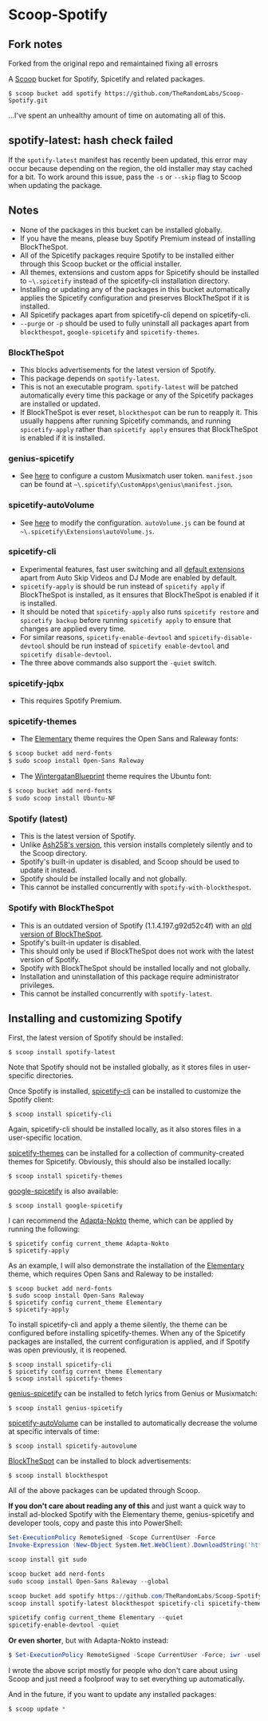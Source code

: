 <!-- markdownlint-disable MD010 -->
<!-- markdownlint-disable MD014 -->
<!-- markdownlint-disable MD037 -->
<!-- markdownlint-disable MD040 -->
<!-- markdownlint-disable MD046 -->

# Scoop-Spotify

## Fork notes

Forked from the original repo and remaintained fixing all errosrs

A [Scoop](https://github.com/lukesampson/scoop) bucket for Spotify, Spicetify and related packages.

    $ scoop bucket add spotify https://github.com/TheRandomLabs/Scoop-Spotify.git

...I've spent an unhealthy amount of time on automating all of this.

## spotify-latest: hash check failed

If the `spotify-latest` manifest has recently been updated, this error may occur because
depending on the region, the old installer may stay cached for a bit. To work around this
issue, pass the `-s` or `--skip` flag to Scoop when updating the package.

## Notes

- None of the packages in this bucket can be installed globally.
- If you have the means, please buy Spotify Premium instead of installing BlockTheSpot.
- All of the Spicetify packages require Spotify to be installed either through this Scoop bucket or
  the official installer.
- All themes, extensions and custom apps for Spicetify should be installed to `~\.spicetify`
  instead of the spicetify-cli installation directory.
- Installing or updating any of the packages in this bucket automatically applies the Spicetify
  configuration and preserves BlockTheSpot if it is installed.
- All Spicetify packages apart from spicetify-cli depend on spicetify-cli.
- `--purge` or `-p` should be used to fully uninstall all packages apart from `blockthespot`,
  `google-spicetify` and `spicetify-themes`.

### BlockTheSpot

- This blocks advertisements for the latest version of Spotify.
- This package depends on `spotify-latest`.
- This is not an executable program. `spotify-latest` will be patched automatically every time this
  package or any of the Spicetify packages are installed or updated.
- If BlockTheSpot is ever reset, `blockthespot` can be run to reapply it. This usually happens
  after running Spicetify commands, and running `spicetify-apply` rather than `spicetify apply`
  ensures that BlockTheSpot is enabled if it is installed.

### genius-spicetify

- See [here](https://github.com/khanhas/genius-spicetify#musicxmatch) to configure a custom
  Musixmatch user token. `manifest.json` can be found at
  `~\.spicetify\CustomApps\genius\manifest.json`.

### spicetify-autoVolume

- See
  [here](https://github.com/amanharwara/spicetify-autoVolume#changing-the-intervalminimum-volume)
  to modify the configuration. `autoVolume.js` can be found at
  `~\.spicetify\Extensions\autoVolume.js`.

### spicetify-cli

- Experimental features, fast user switching and all
  [default extensions](https://github.com/khanhas/spicetify-cli/wiki/Extensions) apart from Auto Skip
  Videos and DJ Mode are enabled by default.
- `spicetify-apply` is should be run instead of `spicetify apply` if BlockTheSpot is installed, as
  it ensures that BlockTheSpot is enabled if it is installed.
- It should be noted that `spicetify-apply` also runs `spicetify restore` and `spicetify backup`
  before running `spicetify apply` to ensure that changes are applied every time.
- For similar reasons, `spicetify-enable-devtool` and `spicetify-disable-devtool` should be run
  instead of `spicetify enable-devtool` and `spicetify disable-devtool`.
- The three above commands also support the `-quiet` switch.

### spicetify-jqbx

- This requires Spotify Premium.

### spicetify-themes

- The [Elementary](https://github.com/morpheusthewhite/spicetify-themes/tree/master/Elementary)
  theme requires the Open Sans and Raleway fonts:

```powershell
$ scoop bucket add nerd-fonts
$ sudo scoop install Open-Sans Raleway
```

- The [WintergatanBlueprint](https://github.com/morpheusthewhite/spicetify-themes/tree/master/WintergatanBlueprint)
  theme requires the Ubuntu font:

```powershell
$ scoop bucket add nerd-fonts
$ sudo scoop install Ubuntu-NF
```

### Spotify (latest)

- This is the latest version of Spotify.
- Unlike [Ash258's version](https://github.com/Ash258/scoop-Ash258/blob/master/bucket/Spotify.json),
  this version installs completely silently and to the Scoop directory.
- Spotify's built-in updater is disabled, and Scoop should be used to update it instead.
- Spotify should be installed locally and not globally.
- This cannot be installed concurrently with `spotify-with-blockthespot`.

### Spotify with BlockTheSpot

- This is an outdated version of Spotify (1.1.4.197.g92d52c4f) with an
  [old version of BlockTheSpot](https://github.com/master131/BlockTheSpot).
- Spotify's built-in updater is disabled.
- This should only be used if BlockTheSpot does not work with the latest version of Spotify.
- Spotify with BlockTheSpot should be installed locally and not globally.
- Installation and uninstallation of this package require administrator privileges.
- This cannot be installed concurrently with `spotify-latest`.

## Installing and customizing Spotify

First, the latest version of Spotify should be installed:

    $ scoop install spotify-latest

Note that Spotify should not be installed globally, as it stores files in user-specific directories.

Once Spotify is installed, [spicetify-cli](https://github.com/khanhas/spicetify-cli) can be
installed to customize the Spotify client:

    $ scoop install spicetify-cli

Again, spicetify-cli should be installed locally, as it also stores files in a user-specific
location.

[spicetify-themes](https://github.com/morpheusthewhite/spicetify-themes) can be installed for
a collection of community-created themes for Spicetify. Obviously, this should also be installed
locally:

    $ scoop install spicetify-themes

[google-spicetify](https://github.com/khanhas/google-spicetify) is also available:

    $ scoop install google-spicetify

I can recommend the
[Adapta-Nokto](https://github.com/morpheusthewhite/spicetify-themes/tree/master/Adapta-Nokto)
theme, which can be applied by running the following:

    $ spicetify config current_theme Adapta-Nokto
    $ spicetify-apply

As an example, I will also demonstrate the installation of the
[Elementary](https://github.com/morpheusthewhite/spicetify-themes/tree/master/Elementary) theme,
which requires Open Sans and Raleway to be installed:

    $ scoop bucket add nerd-fonts
    $ sudo scoop install Open-Sans Raleway
    $ spicetify config current_theme Elementary
    $ spicetify-apply

To install spicetify-cli and apply a theme silently, the theme can be configured before installing
spicetify-themes. When any of the Spicetify packages are installed, the current configuration
is applied, and if Spotify was open previously, it is reopened.

    $ scoop install spicetify-cli
    $ spicetify config current_theme Elementary
    $ scoop install spicetify-themes

[genius-spicetify](https://github.com/khanhas/genius-spicetify) can be installed to fetch lyrics
from Genius or Musixmatch:

    $ scoop install genius-spicetify

[spicetify-autoVolume](https://github.com/amanharwara/spicetify-autoVolume#changing-the-intervalminimum-volume)
can be installed to automatically decrease the volume at specific intervals of time:

    $ scoop install spicetify-autovolume

[BlockTheSpot](https://github.com/mrpond/BlockTheSpot) can be installed to block advertisements:

    $ scoop install blockthespot

All of the above packages can be updated through Scoop.

**If you don't care about reading any of this** and just want a quick way to install ad-blocked
Spotify with the Elementary theme, genius-spicetify and developer tools, copy and paste this into
PowerShell:

```powershell
Set-ExecutionPolicy RemoteSigned -Scope CurrentUser -Force
Invoke-Expression (New-Object System.Net.WebClient).DownloadString('https://get.scoop.sh')

scoop install git sudo

scoop bucket add nerd-fonts
sudo scoop install Open-Sans Raleway --global

scoop bucket add spotify https://github.com/TheRandomLabs/Scoop-Spotify.git
scoop install spotify-latest blockthespot spicetify-cli spicetify-themes genius-spicetify spicetify-autovolume

spicetify config current_theme Elementary --quiet
spicetify-enable-devtool -quiet
```

**Or even shorter**, but with Adapta-Nokto instead:

```powershell
$ Set-ExecutionPolicy RemoteSigned -Scope CurrentUser -Force; iwr -useb https://raw.githubusercontent.com/TheRandomLabs/Scoop-Spotify/master/basic-setup.ps1 | iex
```

I wrote the above script mostly for people who don't care about using Scoop and just need a
foolproof way to set everything up automatically.

And in the future, if you want to update any installed packages:

```powershell
$ scoop update *
```
